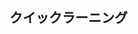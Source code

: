 ## クイックラーニング

### <script> タグ

`defer` 属性 : `<script>` を `<head>` 内の最後に配置する際に付ける。

### Call back

[callback.js](callback.js)

### メソッド

[method](method.js)

### 分割代入

[destructuring-assignment.js](destructuring-assignment.js)

### Class

[class.js](class.js)

### Import Export

[index.html](import-export/index.html) [<script>: スクリプト要素](https://developer.mozilla.org/ja/docs/Web/HTML/Element/script)

[functions.js](import-export/functions.js) &nbsp; [main.js](import-export/main.js)

```bash
% cd quick-learning/import-export
% npx http-server -o
```
